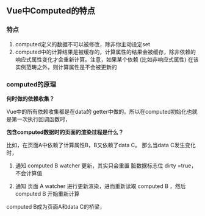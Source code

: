 ## Vue中Computed的特点

### 特点
1. computed定义的数据不可以被修改，除非你主动设定set
2. computed中的计算结果是被缓存的，计算属性的结果会被缓存，除非依赖的响应式属性变化才会重新计算。注意，如果某个依赖 (比如非响应式属性) 在该实例范畴之外，则计算属性是不会被更新的

### computed的原理
**何时做的依赖收集？**

Vue中的所有依赖收集都是在data的 getter中做的。所以在computed初始化也就是第一次执行回调函数时，

**包含computed数据时的页面的渲染过程是什么？**

比如，在页面A中依赖了计算属性B，B又依赖了data C。 那么当data C发生变化时，

   1. 通知 computed B watcher 更新，其实只会重置 脏数据标志位 dirty =true，不会计算值

   2. 通知 页面 A watcher 进行更新渲染，进而重新读取 computed B ，然后 computed B 开始重新计算

computed B成为页面A和data C的桥梁，